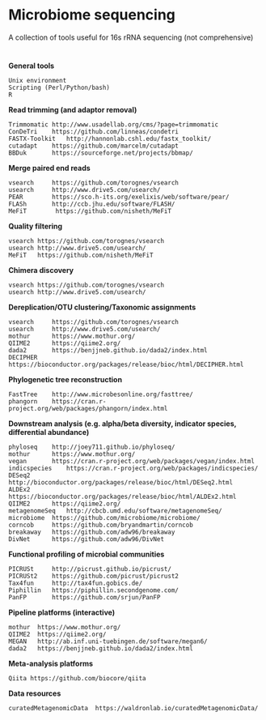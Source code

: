 # Microbiome sequencing

A collection of tools useful for 16s rRNA sequencing (not comprehensive)

# 

**General tools**

	Unix environment
	Scripting (Perl/Python/bash)
	R

**Read trimming (and adaptor removal)**

	Trimmomatic	http://www.usadellab.org/cms/?page=trimmomatic
	ConDeTri	https://github.com/linneas/condetri
	FASTX-Toolkit	http://hannonlab.cshl.edu/fastx_toolkit/
	cutadapt	https://github.com/marcelm/cutadapt
	BBDuk		https://sourceforge.net/projects/bbmap/

**Merge paired end reads**

	vsearch		https://github.com/torognes/vsearch
	usearch		http://www.drive5.com/usearch/
	PEAR		https://sco.h-its.org/exelixis/web/software/pear/
	FLASh 		http://ccb.jhu.edu/software/FLASH/
	MeFiT		 https://github.com/nisheth/MeFiT

**Quality filtering**

	vsearch https://github.com/torognes/vsearch
	usearch	http://www.drive5.com/usearch/
	MeFiT	https://github.com/nisheth/MeFiT
	
**Chimera discovery**

	vsearch https://github.com/torognes/vsearch
	usearch http://www.drive5.com/usearch/

**Dereplication/OTU clustering/Taxonomic assignments**
	
	vsearch 	https://github.com/torognes/vsearch
	usearch 	http://www.drive5.com/usearch/
	mothur		https://www.mothur.org/
	QIIME2		https://qiime2.org/
	dada2		https://benjjneb.github.io/dada2/index.html
	DECIPHER	https://bioconductor.org/packages/release/bioc/html/DECIPHER.html
	
**Phylogenetic tree reconstruction**

	FastTree	http://www.microbesonline.org/fasttree/
	phangorn	https://cran.r-project.org/web/packages/phangorn/index.html
	
**Downstream analysis (e.g. alpha/beta diversity, indicator species, differential abundance)**

	phyloseq	http://joey711.github.io/phyloseq/
	mothur		https://www.mothur.org/
	vegan		https://cran.r-project.org/web/packages/vegan/index.html
	indicspecies	https://cran.r-project.org/web/packages/indicspecies/
	DESeq2		http://bioconductor.org/packages/release/bioc/html/DESeq2.html
	ALDEx2		https://bioconductor.org/packages/release/bioc/html/ALDEx2.html
	QIIME2		https://qiime2.org/
	metagenomeSeq	http://cbcb.umd.edu/software/metagenomeSeq/
	microbiome	https://github.com/microbiome/microbiome/
	corncob		https://github.com/bryandmartin/corncob
	breakaway	https://github.com/adw96/breakaway
	DivNet		https://github.com/adw96/DivNet
	
**Functional profiling of microbial communities**
	
	PICRUSt		http://picrust.github.io/picrust/
	PICRUSt2	https://github.com/picrust/picrust2
	Tax4fun		http://tax4fun.gobics.de/
	Piphillin	https://piphillin.secondgenome.com/
	PanFP		https://github.com/srjun/PanFP
	
**Pipeline platforms (interactive)**

	mothur	https://www.mothur.org/
	QIIME2	https://qiime2.org/
	MEGAN	http://ab.inf.uni-tuebingen.de/software/megan6/
	dada2	https://benjjneb.github.io/dada2/index.html

**Meta-analysis platforms**

	Qiita https://github.com/biocore/qiita
	
**Data resources**

	curatedMetagenomicData	https://waldronlab.io/curatedMetagenomicData/
